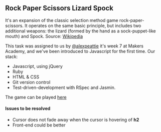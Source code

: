 ## Rock Paper Scissors Lizard Spock

It's an expansion of the classic selection
method game rock-paper-scissors. It operates on the same basic principle, but
includes two additional weapons: the lizard (formed by the hand as a sock-puppet-like mouth)
and Spock. Source: [Wikipedia](http://en.wikipedia.org/wiki/Rock-paper-scissors-lizard-Spock)

This task was assigned to us by [@alexpeattie](https://github.com/alexpeattie) it's week 7 at Makers Academy,
and we've been introduced to Javascript for the first time. Our stack:

* Javascript, using jQuery
* Ruby
* HTML & CSS
* Git version control
* Test-driven-development with RSpec and Jasmin.

The game can be played [here](http://rpsls-mario.herokuapp.com/)

#### Issues to be resolved

* Cursor does not fade away when the cursor is hovering of **h2**
* Front-end could be better
